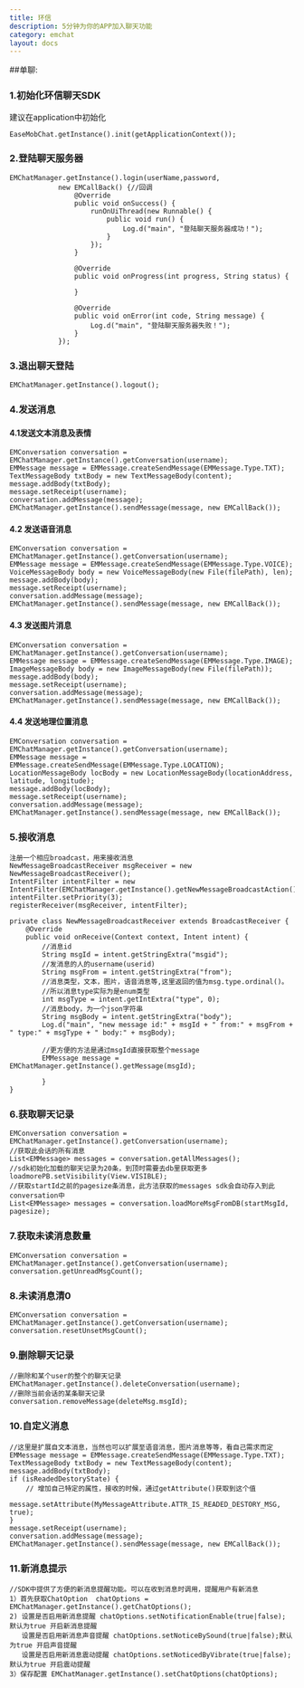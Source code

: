 ```yaml
---
title: 环信
description: 5分钟为你的APP加入聊天功能
category: emchat
layout: docs
---
```


##单聊:

### 1.初始化环信聊天SDK
建议在application中初始化

	EaseMobChat.getInstance().init(getApplicationContext());

### 2.登陆聊天服务器
    EMChatManager.getInstance().login(userName,password,
				new EMCallBack() {//回调
					@Override
					public void onSuccess() {
						runOnUiThread(new Runnable() {
							public void run() {
								Log.d("main", "登陆聊天服务器成功！");
							}
						});
					}

					@Override
					public void onProgress(int progress, String status) {

					}

					@Override
					public void onError(int code, String message) {
						Log.d("main", "登陆聊天服务器失败！");
					}
				});

### 3.退出聊天登陆
	EMChatManager.getInstance().logout();

### 4.发送消息 ###

#### 4.1发送文本消息及表情 ####


	EMConversation conversation = EMChatManager.getInstance().getConversation(username);
 	EMMessage message = EMMessage.createSendMessage(EMMessage.Type.TXT);
    TextMessageBody txtBody = new TextMessageBody(content);
    message.addBody(txtBody);
	message.setReceipt(username);
	conversation.addMessage(message);
	EMChatManager.getInstance().sendMessage(message, new EMCallBack());


#### 4.2 发送语音消息 ####

	EMConversation conversation = EMChatManager.getInstance().getConversation(username);
	EMMessage message = EMMessage.createSendMessage(EMMessage.Type.VOICE);
	VoiceMessageBody body = new VoiceMessageBody(new File(filePath), len);
    message.addBody(body);
	message.setReceipt(username);
	conversation.addMessage(message);
	EMChatManager.getInstance().sendMessage(message, new EMCallBack());


#### 4.3 发送图片消息 ####

	EMConversation conversation = EMChatManager.getInstance().getConversation(username);
	EMMessage message = EMMessage.createSendMessage(EMMessage.Type.IMAGE);
	ImageMessageBody body = new ImageMessageBody(new File(filePath));
    message.addBody(body);
	message.setReceipt(username);
	conversation.addMessage(message);
	EMChatManager.getInstance().sendMessage(message, new EMCallBack());


#### 4.4 发送地理位置消息 ####

	EMConversation conversation = EMChatManager.getInstance().getConversation(username);
	EMMessage message = EMMessage.createSendMessage(EMMessage.Type.LOCATION);
    LocationMessageBody locBody = new LocationMessageBody(locationAddress, latitude, longitude);
    message.addBody(locBody);
	message.setReceipt(username);
    conversation.addMessage(message);
	EMChatManager.getInstance().sendMessage(message, new EMCallBack());

### 5.接收消息 ###
	注册一个相应broadcast，用来接收消息
	NewMessageBroadcastReceiver msgReceiver = new NewMessageBroadcastReceiver();
	IntentFilter intentFilter = new IntentFilter(EMChatManager.getInstance().getNewMessageBroadcastAction());
    intentFilter.setPriority(3);
    registerReceiver(msgReceiver, intentFilter);
	
	private class NewMessageBroadcastReceiver extends BroadcastReceiver {
        @Override
        public void onReceive(Context context, Intent intent) {
            //消息id
			String msgId = intent.getStringExtra("msgid");
			//发消息的人的username(userid)
			String msgFrom = intent.getStringExtra("from");
			//消息类型，文本，图片，语音消息等,这里返回的值为msg.type.ordinal()。
			//所以消息type实际为是enum类型
			int msgType = intent.getIntExtra("type", 0);
			//消息body，为一个json字符串
			String msgBody = intent.getStringExtra("body");
			Log.d("main", "new message id:" + msgId + " from:" + msgFrom + " type:" + msgType + " body:" + msgBody);
			
			//更方便的方法是通过msgId直接获取整个message
            EMMessage message = EMChatManager.getInstance().getMessage(msgId);
                    
            }
    }

### 6.获取聊天记录 ###
	EMConversation conversation = EMChatManager.getInstance().getConversation(username);
	//获取此会话的所有消息
	List<EMMessage> messages = conversation.getAllMessages();
	//sdk初始化加载的聊天记录为20条，到顶时需要去db里获取更多
	loadmorePB.setVisibility(View.VISIBLE);
	//获取startId之前的pagesize条消息，此方法获取的messages sdk会自动存入到此conversation中
	List<EMMessage> messages = conversation.loadMoreMsgFromDB(startMsgId, pagesize);
	

### 7.获取未读消息数量 ###
	EMConversation conversation = EMChatManager.getInstance().getConversation(username);
	conversation.getUnreadMsgCount();

### 8.未读消息清0 ###
	EMConversation conversation = EMChatManager.getInstance().getConversation(username);
	conversation.resetUnsetMsgCount();

### 9.删除聊天记录 ###
    //删除和某个user的整个的聊天记录
    EMChatManager.getInstance().deleteConversation(username);
    //删除当前会话的某条聊天记录
    conversation.removeMessage(deleteMsg.msgId);

### 10.自定义消息 ###
	//这里是扩展自文本消息，当然也可以扩展至语音消息，图片消息等等，看自己需求而定
	EMMessage message = EMMessage.createSendMessage(EMMessage.Type.TXT);
	TextMessageBody txtBody = new TextMessageBody(content);
	message.addBody(txtBody);
	if (isReadedDestoryState) {
		// 增加自己特定的属性，接收的时候，通过getAttribute()获取到这个值
		message.setAttribute(MyMessageAttribute.ATTR_IS_READED_DESTORY_MSG, true);
	}
	message.setReceipt(username);
	conversation.addMessage(message);
	EMChatManager.getInstance().sendMessage(message, new EMCallBack());

### 11.新消息提示 ###
	//SDK中提供了方便的新消息提醒功能。可以在收到消息时调用，提醒用户有新消息
	1）首先获取ChatOption  chatOptions = EMChatManager.getInstance().getChatOptions();
	2) 设置是否启用新消息提醒 chatOptions.setNotificationEnable(true|false); 默认为true 开启新消息提醒
	   设置是否启用新消息声音提醒 chatOptions.setNoticeBySound(true|false);默认为true 开启声音提醒
	   设置是否启用新消息震动提醒 chatOptions.setNoticedByVibrate(true|false);默认为true 开启震动提醒
	3）保存配置 EMChatManager.getInstance().setChatOptions(chatOptions);
	
